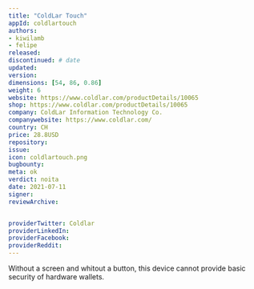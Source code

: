```yaml
---
title: "ColdLar Touch"
appId: coldlartouch
authors:
- kiwilamb
- felipe
released: 
discontinued: # date
updated:
version:
dimensions: [54, 86, 0.86]
weight: 6
website: https://www.coldlar.com/productDetails/10065
shop: https://www.coldlar.com/productDetails/10065
company: ColdLar Information Technology Co.
companywebsite: https://www.coldlar.com/
country: CH
price: 28.8USD
repository: 
issue:
icon: coldlartouch.png
bugbounty:
meta: ok
verdict: noita
date: 2021-07-11
signer:
reviewArchive:


providerTwitter: Coldlar
providerLinkedIn: 
providerFacebook: 
providerReddit: 
---
```


Without a screen and whitout a button, this device cannot provide basic security of hardware wallets.